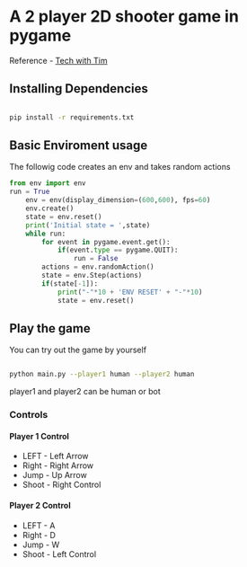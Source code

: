 # A 2 player 2D shooter game in pygame

Reference - [Tech with Tim](https://www.youtube.com/watch?v=i6xMBig-pP4&list=PLzMcBGfZo4-lp3jAExUCewBfMx3UZFkh5)
## Installing Dependencies
```bash

pip install -r requirements.txt

```
## Basic Enviroment usage

 The followig code creates an env and takes random actions

```python
from env import env
run = True
    env = env(display_dimension=(600,600), fps=60)
    env.create()
    state = env.reset()
    print('Initial state = ',state)
    while run:
        for event in pygame.event.get():
            if(event.type == pygame.QUIT):
                run = False
        actions = env.randomAction()
        state = env.Step(actions)
        if(state[-1]):
            print("-"*10 + 'ENV RESET' + "-"*10)
            state = env.reset()  

```

## Play the game 

You can try out the game by yourself

```bash

python main.py --player1 human --player2 human

```
player1 and player2 can be human or bot

### Controls

#### Player 1 Control
* LEFT  - Left Arrow
* Right - Right Arrow
* Jump  - Up Arrow
* Shoot - Right Control

#### Player 2 Control
* LEFT  - A
* Right - D
* Jump  - W
* Shoot - Left Control

